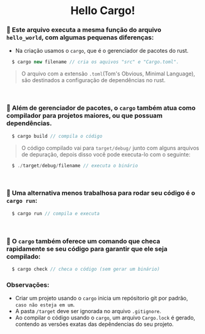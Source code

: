 <div align="center">
  <h1>Hello Cargo!</h1>
</div>

### 🦀 Este arquivo executa a mesma função do arquivo ```hello_world```, com algumas pequenas diferenças:

  - Na criação usamos o ```cargo```, que é o gerenciador de pacotes do rust.

  ```js
    $ cargo new filename // cria os aquivos "src" e "Cargo.toml".
  ```
  > O arquivo com a extensão ```.toml```(Tom's Obvious, Minimal Language), são destinados a configuração de dependências no rust.
<br/>

### 🦀 Além de gerenciador de pacotes, o ```cargo``` também atua como compilador para projetos maiores, ou que possuam dependências.

  ```js
    $ cargo build // compila o código
  ```
  > O código compilado vai para ```target/debug/``` junto com alguns arquivos de depuração, depois disso você pode executa-lo com o seguinte:

  ```js
    $ ./target/debug/filename // executa o binário
  ```
<br/>

### 🦀 Uma alternativa menos trabalhosa para rodar seu código é o ```cargo run```:

  ```js
    $ cargo run // compila e executa
  ```
<br/>

### 🦀 O ```cargo``` também oferece um comando que checa rapidamente se seu código para garantir que ele seja compilado:

```js
  $ cargo check // checa o código (sem gerar um binário)
```
  
  ### Observações:
   - Criar um projeto usando o ```cargo``` inicia um repósitorio git por padrão, ```caso não esteja em um```.
   - A pasta ```/target``` deve ser ignorada no arquivo ```.gitignore```.
   - Ao compilar o código usando o ```cargo```, um arquivo ```Cargo.lock``` é gerado, contendo as versões exatas das depêndencias do seu projeto.
   
